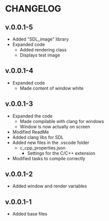 # CHANGELOG


## v.0.0.1-5
- Added "SDL_image" library
- Expanded code
  - Added rendering class
  - Displays test image

## v.0.0.1-4
- Expanded code
  - Made content of window white

## v.0.0.1-3
- Expanded the code
  - Made compilable with clang for windows
  - Window is now actually on screen
- Modified ReadMe
- Added clang libs for SDL
- Added new files in the .vscode folder
  - c_cpp_properties.json
    - Settings for the C/C++ extension
- Modified tasks to compile correctly

## v.0.0.1-2
- Added window and render variables

## v.0.0.1-1
- Added base files